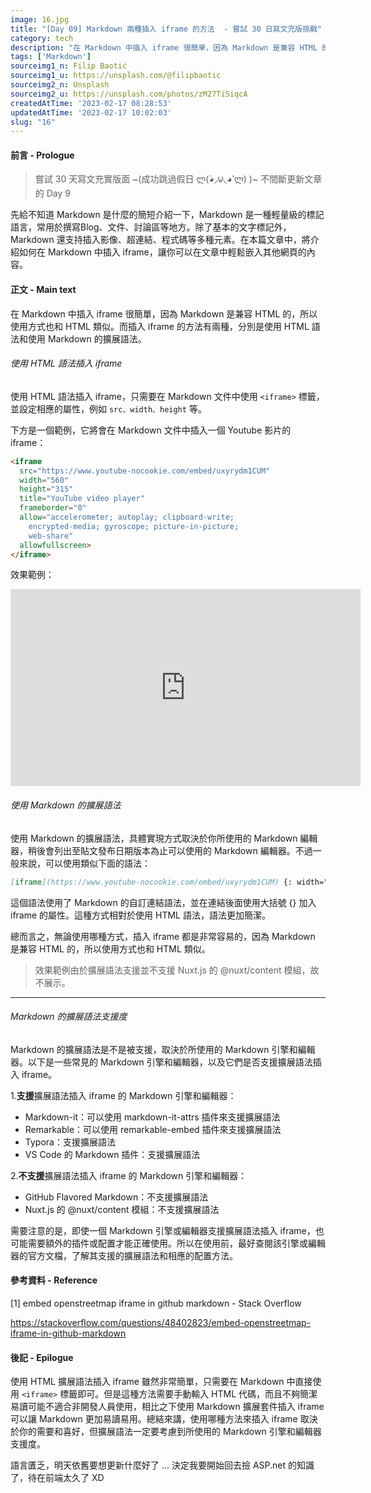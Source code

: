 ```yaml
---
image: 16.jpg
title: "[Day 09] Markdown 兩種插入 iframe 的方法  - 嘗試 30 日寫文充版挑戰"
category: tech
description: "在 Markdown 中插入 iframe 很簡單，因為 Markdown 是兼容 HTML 的，所以使用方式也和 HTML 類似。而插入 iframe 的方法有兩種，分別是使用 HTML 語法和使用 Markdown 的擴展語法。"
tags: ['Markdown']
sourceimg1_n: Filip Baotić
sourceimg1_u: https://unsplash.com/@filipbaotic
sourceimg2_n: Unsplash
sourceimg2_u: https://unsplash.com/photos/zM27Ti5iqcA
createdAtTime: '2023-02-17 08:28:53'
updatedAtTime: '2023-02-17 10:02:03'
slug: "16"
---
```


#### 前言 - Prologue

> 嘗試 30 天寫文充實版面 ~(成功跳過假日 ლ(́◕◞౪◟◕‵ლ) )~ 不間斷更新文章的 Day 9

先給不知道 Markdown 是什麼的簡短介紹一下，Markdown 是一種輕量級的標記語言，常用於撰寫Blog、文件、討論區等地方。除了基本的文字標記外，Markdown 還支持插入影像、超連結、程式碼等多種元素。在本篇文章中，將介紹如何在 Markdown 中插入 iframe，讓你可以在文章中輕鬆嵌入其他網頁的內容。

#### 正文 - Main text

在 Markdown 中插入 iframe 很簡單，因為 Markdown 是兼容 HTML 的，所以使用方式也和 HTML 類似。而插入 iframe 的方法有兩種，分別是使用 HTML 語法和使用 Markdown 的擴展語法。

###### 使用 HTML 語法插入 iframe

使用 HTML 語法插入 iframe，只需要在 Markdown 文件中使用 `<iframe>` 標籤，並設定相應的屬性，例如 `src、width、height` 等。

下方是一個範例，它將會在 Markdown 文件中插入一個 Youtube 影片的 iframe：

```html
<iframe 
  src="https://www.youtube-nocookie.com/embed/uxyrydm1CUM"
  width="560"
  height="315"
  title="YouTube video player"
  frameborder="0"
  allow="accelerometer; autoplay; clipboard-write;
    encrypted-media; gyroscope; picture-in-picture;
    web-share"
  allowfullscreen>
</iframe>
```

效果範例：

<iframe src="https://www.youtube-nocookie.com/embed/uxyrydm1CUM" width="560" height="315" title="YouTube video player" frameborder="0" allow="accelerometer; autoplay; clipboard-write; encrypted-media; gyroscope; picture-in-picture; web-share" allowfullscreen>
</iframe>

<br />

###### 使用 Markdown 的擴展語法

使用 Markdown 的擴展語法，具體實現方式取決於你所使用的 Markdown 編輯器，稍後會列出至貼文發布日期版本為止可以使用的 Markdown 編輯器。不過一般來說，可以使用類似下面的語法：
```markdown
[iframe](https://www.youtube-nocookie.com/embed/uxyrydm1CUM) {: width="560" height="315" title="YouTube video player" frameborder="0" allow="accelerometer; autoplay; clipboard-write; encrypted-media; gyroscope; picture-in-picture; web-share" allowfullscreen }
```

這個語法使用了 Markdown 的自訂連結語法，並在連結後面使用大括號 {} 加入 iframe 的屬性。這種方式相對於使用 HTML 語法，語法更加簡潔。

總而言之，無論使用哪種方式，插入 iframe 都是非常容易的，因為 Markdown 是兼容 HTML 的，所以使用方式也和 HTML 類似。

> 效果範例由於擴展語法支援並不支援 Nuxt.js 的 @nuxt/content 模組，故不展示。

---

###### Markdown 的擴展語法支援度

Markdown 的擴展語法是不是被支援，取決於所使用的 Markdown 引擎和編輯器。以下是一些常見的 Markdown 引擎和編輯器，以及它們是否支援擴展語法插入 iframe。

1.**支援**擴展語法插入 iframe 的 Markdown 引擎和編輯器：

- Markdown-it：可以使用 markdown-it-attrs 插件來支援擴展語法
- Remarkable：可以使用 remarkable-embed 插件來支援擴展語法
- Typora：支援擴展語法
- VS Code 的 Markdown 插件：支援擴展語法

2.**不支援**擴展語法插入 iframe 的 Markdown 引擎和編輯器：
- GitHub Flavored Markdown：不支援擴展語法
- Nuxt.js 的 @nuxt/content 模組：不支援擴展語法

需要注意的是，即使一個 Markdown 引擎或編輯器支援擴展語法插入 iframe，也可能需要額外的插件或配置才能正確使用。所以在使用前，最好查閱該引擎或編輯器的官方文檔，了解其支援的擴展語法和相應的配置方法。

#### 參考資料 - Reference

[1] embed openstreetmap iframe in github markdown - Stack Overflow

<https://stackoverflow.com/questions/48402823/embed-openstreetmap-iframe-in-github-markdown>

#### 後記 - Epilogue

使用 HTML 擴展語法插入 iframe 雖然非常簡單，只需要在 Markdown 中直接使用 `<iframe>` 標籤即可。但是這種方法需要手動輸入 HTML 代碼，而且不夠簡潔易讀可能不適合非開發人員使用，相比之下使用 Markdown 擴展套件插入 iframe 可以讓 Markdown 更加易讀易用。總結來講，使用哪種方法來插入 iframe 取決於你的需要和喜好，但擴展語法一定要考慮到所使用的 Markdown 引擎和編輯器支援度。

語言匱乏，明天依舊要想更新什麼好了 ...
決定我要開始回去撿 ASP.net 的知識了，待在前端太久了 XD